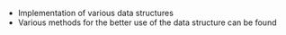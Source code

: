 - Implementation of various data structures
- Various methods for the better use of the data structure can be found
